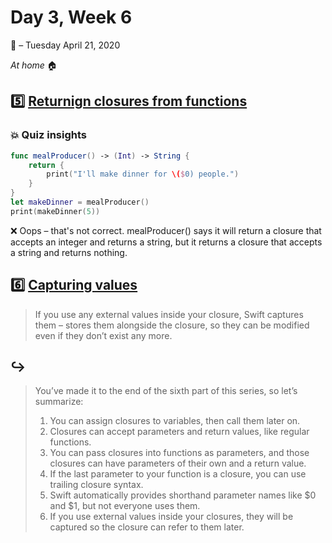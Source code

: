 # Day 3, Week 6

:calendar: – Tuesday April 21, 2020

*At home* :house:

## :five: [Returnign closures from functions](https://www.hackingwithswift.com/sixty/6/10/returning-closures-from-functions)

### :boom: Quiz insights

```swift
func mealProducer() -> (Int) -> String {
	return {
		print("I'll make dinner for \($0) people.")
	}
}
let makeDinner = mealProducer()
print(makeDinner(5))
```

:x: Oops – that's not correct. mealProducer() says it will return a closure that accepts an integer and returns a string, but it returns a closure that accepts a string and returns nothing.

## :six: [Capturing values](https://www.hackingwithswift.com/sixty/6/11/capturing-values)

>If you use any external values inside your closure, Swift captures them – stores them alongside the closure, so they can be modified even if they don’t exist any more.

## :arrow_right_hook:

>You’ve made it to the end of the sixth part of this series, so let’s summarize:
>
>1) You can assign closures to variables, then call them later on.
>2) Closures can accept parameters and return values, like regular functions.
>3) You can pass closures into functions as parameters, and those closures can have parameters of their own and a return value.
>4) If the last parameter to your function is a closure, you can use trailing closure syntax.
>5) Swift automatically provides shorthand parameter names like $0 and $1, but not everyone uses them.
>6) If you use external values inside your closures, they will be captured so the closure can refer to them later.